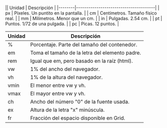 || Unidad | Descripción                           |
|--------|---------------------------------------|
| px     | Píxeles. Un puntito en la pantalla.   |
| cm     | Centímetros. Tamaño físico real.      |
| mm     | Milímetros. Menor que un cm.          |
| in     | Pulgadas. 2.54 cm.                    |
| pt     | Puntos. 1/72 de una pulgada.          |
| pc     | Picas. 12 puntos.                     |


| Unidad | Descripción                                        |
|--------|----------------------------------------------------|
| %      | Porcentaje. Parte del tamaño del contenedor.       |
| em     | Toma el tamaño de la letra del elemento padre.     |
| rem    | Igual que em, pero basado en la raíz (html).       |
| vw     | 1% del ancho del navegador.                        |
| vh     | 1% de la altura del navegador.                     |
| vmin   | El menor entre vw y vh.                            |
| vmax   | El mayor entre vw y vh.                            |
| ch     | Ancho del número "0" de la fuente usada.           |
| ex     | Altura de la letra "x" minúscula.                  |
| fr     | Fracción del espacio disponible en Grid.           |
